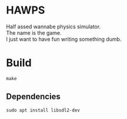 # HAWPS

Half assed wannabe physics simulator.  
The name is the game.  
I just want to have fun writing something dumb.  

# Build

`make`

## Dependencies

`sudo apt install libsdl2-dev`
